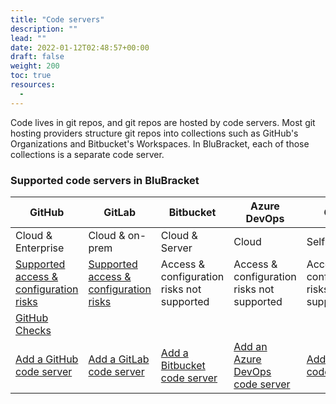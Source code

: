 ```yaml
---
title: "Code servers"
description: ""
lead: ""
date: 2022-01-12T02:48:57+00:00
draft: false
weight: 200
toc: true
resources:
  -
---
```


Code lives in git repos, and git repos are hosted by code servers. Most git hosting providers structure git repos into collections such as GitHub's Organizations and Bitbucket's Workspaces. In BluBracket, each of those collections is a separate code server.

### Supported code servers in BluBracket

| GitHub                                                                                                  | GitLab                                                                                                  | Bitbucket                                                                                | Azure DevOps                                                                              | Gerrit                                                                       |
|---------------------------------------------------------------------------------------------------------|---------------------------------------------------------------------------------------------------------|------------------------------------------------------------------------------------------|-------------------------------------------------------------------------------------------|------------------------------------------------------------------------------|
| Cloud & Enterprise                                                                                      | Cloud & on-prem                                                                                         | Cloud & Server                                                                           | Cloud                                                                                     | Self-hosted                                                                  |
| [Supported access & configuration risks](/how-to/code-servers/git-server-acccess-configuration/github/) | [Supported access & configuration risks](/how-to/code-servers/git-server-acccess-configuration/gitlab/) | Access & configuration risks not supported                                               | Access & configuration risks not supported                                                | Access & configuration risks not supported                                   |
| [GitHub Checks](/how-to/ci-checks/github-checks/)                                                       |                                                                                                         |                                                                                          |                                                                                           |                                                                              |
| [Add a GitHub code server](/how-to/code-servers/add-code-servers/) | [Add a GitLab code server](/how-to/code-servers/add-code-servers/) | [Add a Bitbucket  code server](/how-to/code-servers/add-code-servers/) | [Add an Azure DevOps code server](/how-to/code-servers/add-code-servers/) | [Add a Gerrit code server](/how-to/code-servers/add-code-servers/) |
